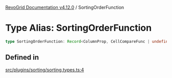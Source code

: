 [RevoGrid Documentation v4.12.0](README.md) / SortingOrderFunction

# Type Alias: SortingOrderFunction

```ts
type SortingOrderFunction: Record<ColumnProp, CellCompareFunc | undefined>;
```

## Defined in

[src/plugins/sorting/sorting.types.ts:4](https://github.com/revolist/revogrid/blob/282605c6faa8e6a115a4a8c5b8668e14fed605a0/src/plugins/sorting/sorting.types.ts#L4)
